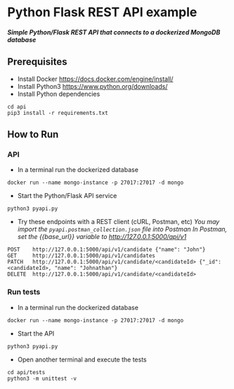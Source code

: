 # Python Flask REST API example
#### _Simple Python/Flask REST API that connects to a dockerized MongoDB database_

## Prerequisites
- Install Docker
https://docs.docker.com/engine/install/
- Install Python3
https://www.python.org/downloads/
- Install Python dependencies
```
cd api
pip3 install -r requirements.txt
```

## How to Run
### API
- In a terminal run the dockerized database
```
docker run --name mongo-instance -p 27017:27017 -d mongo
```
- Start the Python/Flask API service
```
python3 pyapi.py
```

- Try these endpoints with a REST client (cURL, Postman, etc)
_You may import the `pyapi.postman_collection.json` file into Postman_
_In Postman, set the {{base_url}} variable to http://127.0.0.1:5000/api/v1_
```
POST    http://127.0.0.1:5000/api/v1/candidate {"name": "John"}
GET     http://127.0.0.1:5000/api/v1/candidates
PATCH   http://127.0.0.1:5000/api/v1/candidate/<candidateId> {"_id": <candidateId>, "name": "Johnathan"}
DELETE  http://127.0.0.1:5000/api/v1/candidate/<candidateId>
```

### Run tests
- In a terminal run the dockerized database
```
docker run --name mongo-instance -p 27017:27017 -d mongo
```
- Start the API
```
python3 pyapi.py
```
- Open another terminal and execute the tests
```
cd api/tests
python3 -m unittest -v
```

